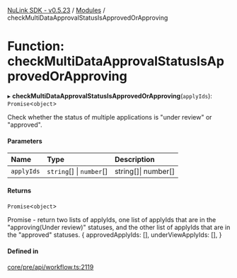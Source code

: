 [NuLink SDK - v0.5.23](../README.md) / [Modules](../modules.md) / checkMultiDataApprovalStatusIsApprovedOrApproving

# Function: checkMultiDataApprovalStatusIsApprovedOrApproving

▸ **checkMultiDataApprovalStatusIsApprovedOrApproving**(`applyIds`): `Promise`<`object`\>

Check whether the status of multiple applications is "under review" or "approved".

#### Parameters

| Name | Type | Description |
| :------ | :------ | :------ |
| `applyIds` | `string`[] \| `number`[] | string[]\| number[] |

#### Returns

`Promise`<`object`\>

Promise<object> - return two lists of applyIds, one list of applyIds that are in the "approving(Under review)" statuses, and the other list of applyIds that are in the "approved" statuses.
                 {
                  approvedApplyIds: [],
                  underViewApplyIds: [],
                 }

#### Defined in

[core/pre/api/workflow.ts:2119](https://github.com/NuLink-network/nulink-sdk/blob/1365126/src/core/pre/api/workflow.ts#L2119)
